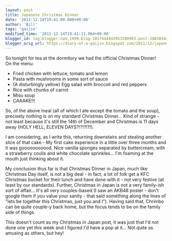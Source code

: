 ```yaml
---
layout: post
title: Japanese Christmas Dinner
date: '2011-12-14T19:41:00.000+09:00'
author: 'Bill'
tags: 'gaijin'
modified_time: '2011-12-14T19:41:11.064+09:00'
blogger_id: tag:blogger.com,1999:blog-1017444443953280903.post-3883834410575633932
blogger_orig_url: https://diary-of-a-gaijin.blogspot.com/2011/12/japanese-christmas-dinner.html
---
```


So tonight for tea at the dormitory we had the official Christmas Dinner!  
On the menu:  

*   Fried chicken with lettuce, tomato and lemon
*   Pasta with mushrooms in some sort of sauce
*   (A disturbingly yellow) Egg salad with broccoli and red peppers
*   Rice with chunks of carrot
*   Misu soup
*   CAAAKE!!!

So, of the above meal (all of which I ate except the tomato and the soup), precisely nothing is on my standard Christmas Dinner... Kind of strange - not least because it's still the 14th of December and Christmas is 11 days away (HOLY HELL, ELEVEN DAYS?!?!?!?!).

I am considering, as I write this, returning downstairs and stealing another slice of that cake - My first cake experience in a little over three months and it was gooooooooood. Nice vanilla sponges separated by buttercream, with a strawberry coulis and white chocolate sprinkles... I'm foaming at the mouth just thinking about it.

My conclusion thus far is that Christmas Dinner in Japan, much like Christmas Day itself, is not a big deal  - in fact, a lot of folk get a KFC Christmas bucket for their lunch and have done with it - not very festive (at least by our standards). Further, Christmas in Japan is not a very family-ish sort of affair... It's all very couples-based (I saw an AKB48 poster - don't google them if you value your sanity - that said something along the lines of "lets be together this Christmas, just you and I"). Having said that, Chrimbo can be quite couple-y back home, but the focus tends to be on the family side of things.

This doesn't count as my Christmas in Japan post, it was just that I'd not done one yet this week and I figured I'd have a pop at it... Not quite as amusing as others, but hey!
